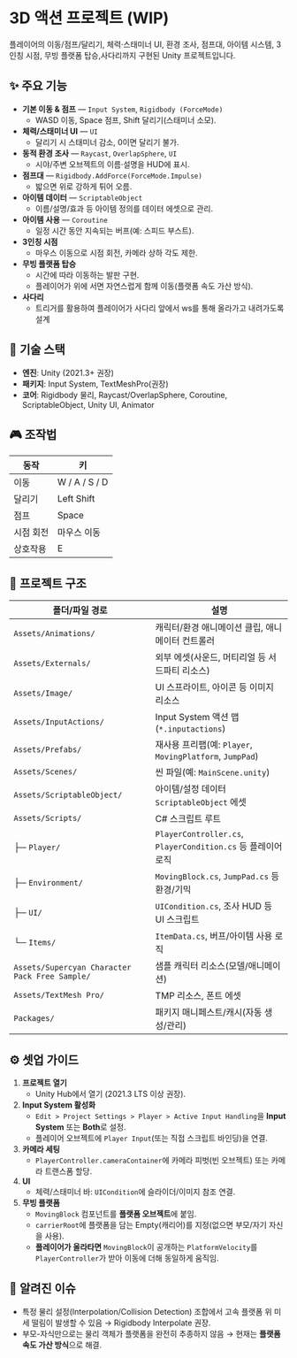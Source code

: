 # 3D 액션 프로젝트 (WIP)

플레이어의 이동/점프/달리기, 체력·스태미너 UI, 환경 조사, 점프대, 아이템 시스템, 3인칭 시점, 무빙 플랫폼 탑승,사다리까지 구현된 Unity 프로젝트입니다.

## ✨ 주요 기능

- **기본 이동 & 점프** — `Input System`, `Rigidbody (ForceMode)`  
  - WASD 이동, Space 점프, Shift 달리기(스태미너 소모).
- **체력/스태미너 UI** — `UI`  
  - 달리기 시 스태미너 감소, 0이면 달리기 불가.
- **동적 환경 조사** — `Raycast`, `OverlapSphere`, `UI`  
  - 시야/주변 오브젝트의 이름·설명을 HUD에 표시.
- **점프대** — `Rigidbody.AddForce(ForceMode.Impulse)`  
  - 밟으면 위로 강하게 튀어 오름.
- **아이템 데이터** — `ScriptableObject`  
  - 이름/설명/효과 등 아이템 정의를 데이터 에셋으로 관리.
- **아이템 사용** — `Coroutine`  
  - 일정 시간 동안 지속되는 버프(예: 스피드 부스트).
- **3인칭 시점**  
  - 마우스 이동으로 시점 회전, 카메라 상하 각도 제한.
- **무빙 플랫폼 탑승**  
  - 시간에 따라 이동하는 발판 구현.  
  - 플레이어가 위에 서면 자연스럽게 함께 이동(플랫폼 속도 가산 방식).
- **사다리**  
  - 트리거를 활용하여 플레이어가 사다리 앞에서 ws를 통해 올라가고 내려가도록 설계


## 🧩 기술 스택

- **엔진**: Unity (2021.3+ 권장)  
- **패키지**: Input System, TextMeshPro(권장)  
- **코어**: Rigidbody 물리, Raycast/OverlapSphere, Coroutine, ScriptableObject, Unity UI, Animator

## 🎮 조작법

| 동작 | 키 |
|---|---|
| 이동 | W / A / S / D |
| 달리기 | Left Shift |
| 점프 | Space |
| 시점 회전 | 마우스 이동 |
| 상호작용 | E |

## 📁 프로젝트 구조

| 폴더/파일 경로 | 설명 |
|---|---|
| `Assets/Animations/` | 캐릭터/환경 애니메이션 클립, 애니메이터 컨트롤러 |
| `Assets/Externals/` | 외부 에셋(사운드, 머티리얼 등 서드파티 리소스) |
| `Assets/Image/` | UI 스프라이트, 아이콘 등 이미지 리소스 |
| `Assets/InputActions/` | Input System 액션 맵(`*.inputactions`) |
| `Assets/Prefabs/` | 재사용 프리팹(예: `Player`, `MovingPlatform`, `JumpPad`) |
| `Assets/Scenes/` | 씬 파일(예: `MainScene.unity`) |
| `Assets/ScriptableObject/` | 아이템/설정 데이터 `ScriptableObject` 에셋 |
| `Assets/Scripts/` | C# 스크립트 루트 |
| ├─ `Player/` | `PlayerController.cs`, `PlayerCondition.cs` 등 플레이어 로직 |
| ├─ `Environment/` | `MovingBlock.cs`, `JumpPad.cs` 등 환경/기믹 |
| ├─ `UI/` | `UICondition.cs`, 조사 HUD 등 UI 스크립트 |
| └─ `Items/` | `ItemData.cs`, 버프/아이템 사용 로직 |
| `Assets/Supercyan Character Pack Free Sample/` | 샘플 캐릭터 리소스(모델/애니메이션) |
| `Assets/TextMesh Pro/` | TMP 리소스, 폰트 에셋 |
| `Packages/` | 패키지 매니페스트/캐시(자동 생성/관리) |



## ⚙️ 셋업 가이드

1. **프로젝트 열기**  
   - Unity Hub에서 열기 (2021.3 LTS 이상 권장).
2. **Input System 활성화**  
   - `Edit > Project Settings > Player > Active Input Handling`을 **Input System** 또는 **Both**로 설정.  
   - 플레이어 오브젝트에 `Player Input`(또는 직접 스크립트 바인딩)을 연결.
3. **카메라 세팅**  
   - `PlayerController.cameraContainer`에 카메라 피벗(빈 오브젝트) 또는 카메라 트랜스폼 할당.
4. **UI**  
   - 체력/스태미너 바: `UICondition`에 슬라이더/이미지 참조 연결.
5. **무빙 플랫폼**  
   - `MovingBlock` 컴포넌트를 **플랫폼 오브젝트**에 붙임.  
   - `carrierRoot`에 플랫폼을 담는 Empty(캐리어)를 지정(없으면 부모/자기 자신을 사용).  
   - **플레이어가 올라타면** `MovingBlock`이 공개하는 `PlatformVelocity`를 `PlayerController`가 받아 이동에 더해 동일하게 움직임.




## 🐞 알려진 이슈

- 특정 물리 설정(Interpolation/Collision Detection) 조합에서 고속 플랫폼 위 미세 떨림이 발생할 수 있음 → Rigidbody Interpolate 권장.  
- 부모-자식만으로는 물리 객체가 플랫폼을 완전히 추종하지 않음 → 현재는 **플랫폼 속도 가산 방식**으로 해결.

